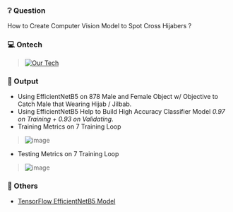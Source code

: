 ### ❔ Question
How to Create Computer Vision Model to Spot Cross Hijabers ?

### 💻 Ontech
> [![Our Tech](https://skillicons.dev/icons?i=python,tensorflow)](https://skillicons.dev)
  
### 🚀 Output
*   Using EfficientNetB5 on 878 Male and Female Object w/ Objective to Catch Male that Wearing Hijab / Jilbab.  
*   Using EfficientNetB5 Help to Build High Accuracy Classifier Model *0.97 on Training + 0.93 on Validating*.   
*   Training Metrics on 7 Training Loop
  
> ![image](https://github.com/user-attachments/assets/0fc4743a-ed93-4c73-87e7-49fc255133a0)

* Testing Metrics on 7 Training Loop
  
> ![image](https://github.com/user-attachments/assets/074aa758-ec57-4569-a80e-f4cbb3dbc253)

### 📖 Others
* [TensorFlow EfficientNetB5 Model](https://www.tensorflow.org/api_docs/python/tf/keras/applications/EfficientNetB5)
